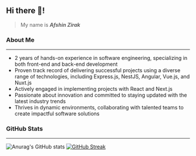 ## Hi there 👋!
> My name is ***Afshin Zirak***

<h3>About Me</h3>
<hr />

- 2 years of hands-on experience in software engineering, specializing in both front-end and back-end development
- Proven track record of delivering successful projects using a diverse range of technologies, including Express.js, NestJS, Angular, Vue.js, and Nuxt.js
- Actively engaged in implementing projects with React and Next.js
- Passionate about innovation and committed to staying updated with the latest industry trends
- Thrives in dynamic environments, collaborating with talented teams to create impactful software solutions

<h3>GitHub Stats</h3>
<hr />

![Anurag's GitHub stats](https://github-readme-stats.vercel.app/api?username=AfshinZIrak01&show_icons=true&theme=tokyonight)
[![GitHub Streak](https://streak-stats.demolab.com?user=AfshinZirak01&theme=tokyonight)](https://git.io/streak-stats)
















